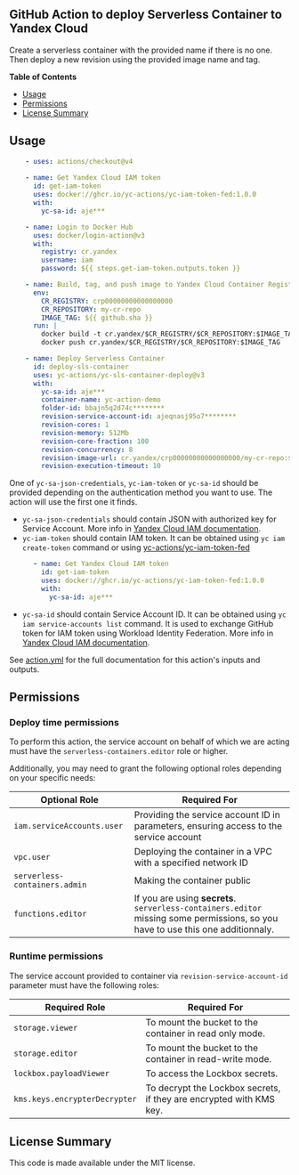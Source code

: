 ## GitHub Action to deploy Serverless Container to Yandex Cloud

Create a serverless container with the provided name if there is no one. Then deploy a new revision using the provided
image name and tag.

**Table of Contents**

<!-- toc -->

- [Usage](#usage)
- [Permissions](#permissions)
- [License Summary](#license-summary)

<!-- tocstop -->

## Usage

```yaml
    - uses: actions/checkout@v4
    
    - name: Get Yandex Cloud IAM token
      id: get-iam-token
      uses: docker://ghcr.io/yc-actions/yc-iam-token-fed:1.0.0
      with:
        yc-sa-id: aje***

    - name: Login to Docker Hub
      uses: docker/login-action@v3
      with:
        registry: cr.yandex
        username: iam
        password: ${{ steps.get-iam-token.outputs.token }}

    - name: Build, tag, and push image to Yandex Cloud Container Registry
      env:
        CR_REGISTRY: crp00000000000000000
        CR_REPOSITORY: my-cr-repo
        IMAGE_TAG: ${{ github.sha }}
      run: |
        docker build -t cr.yandex/$CR_REGISTRY/$CR_REPOSITORY:$IMAGE_TAG .
        docker push cr.yandex/$CR_REGISTRY/$CR_REPOSITORY:$IMAGE_TAG

    - name: Deploy Serverless Container
      id: deploy-sls-container
      uses: yc-actions/yc-sls-container-deploy@v3
      with:
        yc-sa-id: aje***
        container-name: yc-action-demo
        folder-id: bbajn5q2d74c********
        revision-service-account-id: ajeqnasj95o7********
        revision-cores: 1
        revision-memory: 512Mb
        revision-core-fraction: 100
        revision-concurrency: 8
        revision-image-url: cr.yandex/crp00000000000000000/my-cr-repo:${{ github.sha }}
        revision-execution-timeout: 10
```

One of `yc-sa-json-credentials`, `yc-iam-token` or `yc-sa-id` should be provided depending on the authentication method you
want to use. The action will use the first one it finds.
* `yc-sa-json-credentials` should contain JSON with authorized key for Service Account. More info
  in [Yandex Cloud IAM documentation](https://yandex.cloud/en/docs/iam/operations/authentication/manage-authorized-keys#cli_1).
* `yc-iam-token` should contain IAM token. It can be obtained using `yc iam create-token` command or using
  [yc-actions/yc-iam-token-fed](https://github.com/yc-actions/yc-iam-token-fed)
```yaml
      - name: Get Yandex Cloud IAM token
        id: get-iam-token
        uses: docker://ghcr.io/yc-actions/yc-iam-token-fed:1.0.0
        with:
          yc-sa-id: aje***
```
* `yc-sa-id` should contain Service Account ID. It can be obtained using `yc iam service-accounts list` command. It is
  used to exchange GitHub token for IAM token using Workload Identity Federation. More info in [Yandex Cloud IAM documentation](https://yandex.cloud/ru/docs/iam/concepts/workload-identity).


See [action.yml](action.yml) for the full documentation for this action's inputs and outputs.

## Permissions

### Deploy time permissions

To perform this action, the service account on behalf of which we are acting must have
the `serverless-containers.editor` role or higher.

Additionally, you may need to grant the following optional roles depending on your specific needs:

| Optional Role                 | Required For                                                                           |
|-------------------------------|----------------------------------------------------------------------------------------|
| `iam.serviceAccounts.user`    | Providing the service account ID in parameters, ensuring access to the service account |
| `vpc.user`                    | Deploying the container in a VPC with a specified network ID                           |
| `serverless-containers.admin` | Making the container public                                                            |
| `functions.editor`            | If you are using **secrets**. `serverless-containers.editor` missing some permissions, so you have to use this one additionnaly. |

### Runtime permissions

The service account provided to container via `revision-service-account-id` parameter must have the following roles:

| Required Role                 | Required For                                                        |
|-------------------------------|---------------------------------------------------------------------|
| `storage.viewer`              | To mount the bucket to the container in read only mode.             |
| `storage.editor`              | To mount the bucket to the container in read-write mode.            |
| `lockbox.payloadViewer`       | To access the Lockbox secrets.                                      |
| `kms.keys.encrypterDecrypter` | To decrypt the Lockbox secrets, if they are encrypted with KMS key. |

## License Summary

This code is made available under the MIT license.
